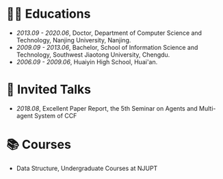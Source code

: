 # 👨‍🎓 Educations
- *2013.09 - 2020.06*, Doctor, Department of Computer Science and Technology, Nanjing University, Nanjing.
- *2009.09 - 2013.06*, Bachelor, School of Information Science and Technology, Southwest Jiaotong University, Chengdu.
- *2006.09 - 2009.06*, Huaiyin High School, Huai'an.

# 💬 Invited Talks
- *2018.08*, Excellent Paper Report, the 5th Seminar on Agents and Multi-agent System of CCF

# 📚 Courses
- Data Structure, Undergraduate Courses at NJUPT

<!--
# 💻 Internships
- *2019.05 - 2020.02*, [EnjoyMusic](https://enjoymusic.ai/), Hangzhou.
- *2019.02 - 2019.05*, [YiWise](https://www.yiwise.com/), Hangzhou.
- *2018.08 - 2019.02*, [MSRA, machine learning Group](https://www.microsoft.com/en-us/research/group/machine-learning-research-group/), Beijing.
- *2018.01 - 2018.06*, [NetEase, AI department](https://hr.163.com/zc/12-ai/index.html), Hangzhou.
- *2017.08 - 2018.12*, DashBase (acquired by [Cisco](https://blogs.cisco.com/news/349511)), Hangzhou.
-->
